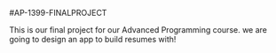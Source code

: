 #AP-1399-FINALPROJECT

This is our final project for our Advanced Programming course.
we are going to design an app to build resumes with!